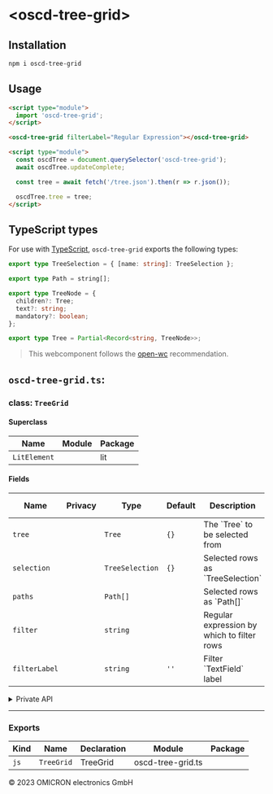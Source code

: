 # \<oscd-tree-grid>

## Installation

```bash
npm i oscd-tree-grid
```

## Usage

```html
<script type="module">
  import 'oscd-tree-grid';
</script>

<oscd-tree-grid filterLabel="Regular Expression"></oscd-tree-grid>

<script type="module">
  const oscdTree = document.querySelector('oscd-tree-grid');
  await oscdTree.updateComplete;

  const tree = await fetch('/tree.json').then(r => r.json());

  oscdTree.tree = tree;
</script>
```

## TypeScript types

For use with [TypeScript](https://www.typescriptlang.org/), `oscd-tree-grid`
exports the following types:

```ts
export type TreeSelection = { [name: string]: TreeSelection };

export type Path = string[];

export type TreeNode = {
  children?: Tree;
  text?: string;
  mandatory?: boolean;
};

export type Tree = Partial<Record<string, TreeNode>>;
```

> This webcomponent follows the [open-wc](https://github.com/open-wc/open-wc)
> recommendation.



## `oscd-tree-grid.ts`:

### class: `TreeGrid`

#### Superclass

| Name         | Module | Package |
| ------------ | ------ | ------- |
| `LitElement` |        | lit     |

#### Fields

| Name          | Privacy | Type            | Default | Description                                | Inherited From |
| ------------- | ------- | --------------- | ------- | ------------------------------------------ | -------------- |
| `tree`        |         | `Tree`          | `{}`    | The \`Tree\` to be selected from           |                |
| `selection`   |         | `TreeSelection` | `{}`    | Selected rows as \`TreeSelection\`         |                |
| `paths`       |         | `Path[]`        |         | Selected rows as \`Path\[]\`               |                |
| `filter`      |         | `string`        |         | Regular expression by which to filter rows |                |
| `filterLabel` |         | `string`        | `''`    | Filter \`TextField\` label                 |                |

<details><summary>Private API</summary>

#### Fields

| Name          | Privacy | Type                     | Default             | Description | Inherited From |
| ------------- | ------- | ------------------------ | ------------------- | ----------- | -------------- |
| `depth`       | private | `number`                 |                     |             |                |
| `searchUI`    | private | `TextField \| undefined` |                     |             |                |
| `filterRegex` | private | `RegExp`                 |                     |             |                |
| `container`   | private | `Element \| undefined`   |                     |             |                |
| `collapsed`   | private |                          | `new Set<string>()` |             |                |

#### Methods

| Name                   | Privacy | Description | Parameters                          | Return           | Inherited From |
| ---------------------- | ------- | ----------- | ----------------------------------- | ---------------- | -------------- |
| `getPaths`             | private |             | `maxLength: number`                 | `Path[]`         |                |
| `treeNode`             | private |             | `path: Path`                        | `TreeNode`       |                |
| `rows`                 | private |             |                                     | `Path[]`         |                |
| `renderCell`           | private |             | `path: Path, previousPath: Path`    | `TemplateResult` |                |
| `select`               | private |             | `parentPath: Path, clicked: string` | `void`           |                |
| `selectAll`            | private |             | `clicked: ListItem`                 | `void`           |                |
| `handleSelected`       | private |             | `event: SingleSelectedEvent`        | `Promise<void>`  |                |
| `scrollRight`          | private |             |                                     | `Promise<void>`  |                |
| `renderColumn`         | private |             | `column: (Path \| undefined)[]`     | `TemplateResult` |                |
| `renderExpandCell`     | private |             | `path: Path`                        | `TemplateResult` |                |
| `toggleCollapse`       | private |             | `serializedPath: string`            |                  |                |
| `renderExpandColumn`   | private |             | `rows: Path[]`                      | `TemplateResult` |                |
| `renderCollapseColumn` | private |             | `rows: Path[]`                      | `TemplateResult` |                |
| `renderColumns`        | private |             |                                     | `TemplateResult` |                |
| `renderFilterField`    | private |             |                                     |                  |                |

</details>

<hr/>

### Exports

| Kind | Name       | Declaration | Module            | Package |
| ---- | ---------- | ----------- | ----------------- | ------- |
| `js` | `TreeGrid` | TreeGrid    | oscd-tree-grid.ts |         |



&copy; 2023 OMICRON electronics GmbH
